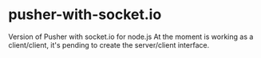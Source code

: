 pusher-with-socket.io
=====================

Version of Pusher with socket.io for node.js
At the moment is working as a client/client, it's pending to create the server/client interface.